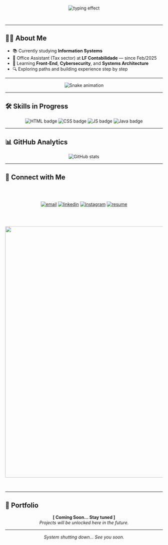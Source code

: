</br>
<p align="center">
  <img src="https://readme-typing-svg.herokuapp.com?size=22&color=00FF00&center=true&vCenter=true&width=600&lines=ACCESS+GRANTED;Welcome+to+Felipe's+Terminal;Always+Learning+%26+Building..." alt="typing effect" />
</p>

</br>

---

<!-- ABOUT -->
## 👨‍💻 About Me  

- 📚 Currently studying **Information Systems**  
- 🏢 Office Assistant (Tax sector) at **LF Contabilidade** — since Feb/2025  
- 🌱 Learning **Front-End**, **Cybersecurity**, and **Systems Architecture**  
- 🔍 Exploring paths and building experience step by step  

---

<!-- HACKER BANNER -->
<div align="center">
  <img src="https://profile-readme-generator.com/assets/snake.svg" alt="Snake animation" />
</div>

---


<!-- SKILLS -->
## 🛠 Skills in Progress  

<p align="center">
  <img src="https://img.shields.io/badge/HTML5-in%20progress-orange?logo=html5&style=for-the-badge" alt="HTML badge" />
  <img src="https://img.shields.io/badge/CSS3-in%20progress-blue?logo=css3&style=for-the-badge" alt="CSS badge" />
  <img src="https://img.shields.io/badge/JavaScript-in%20progress-yellow?logo=javascript&style=for-the-badge" alt="JS badge" />
  <img src="https://img.shields.io/badge/Java-in%20progress-red?logo=java&style=for-the-badge" alt="Java badge" />
</p>

---


<!-- GITHUB STATS -->

## 📊 GitHub Analytics  
<p align="center">
  <img src="https://github-readme-stats.vercel.app/api?username=FelipeWal&show_icons=true&theme=radical" alt="GitHub stats" />
</p>

---


<!-- CONTACT -->

## 📡 Connect with Me  

</br>
</br>

<p align="center">
  <a href="mailto:lipewaldrigues@gmail.com"><img src="https://img.shields.io/badge/Email-D14836?logo=gmail&logoColor=white&style=for-the-badge" alt="email" /></a>
  <a href="https://www.linkedin.com/in/lipe-waldrigues-7899472b2"><img src="https://img.shields.io/badge/LinkedIn-0077B5?logo=linkedin&logoColor=white&style=for-the-badge" alt="linkedin" /></a>
  <a href="https://instagram.com/lipe.waldrigues"><img src="https://img.shields.io/badge/Instagram-E4405F?logo=instagram&logoColor=white&style=for-the-badge" alt="instagram" /></a>
  <a href="https://your-resume-link.com"><img src="https://img.shields.io/badge/Resume-PDF-blue?logo=adobeacrobatreader&style=for-the-badge" alt="resume" /></a>
</p>

</br>
</br>

<p align="center">
 <img src="https://github.com/Anmol-Baranwal/Cool-GIFs-For-GitHub/assets/74038190/0c7eb6ed-663b-4ce4-bfbd-18239a38ba1b" width="800">
</p>

</br>

---

<!-- PORTFOLIO PLACEHOLDER -->
## 🔐 Portfolio  

<p align="center">
  <b>[ Coming Soon... Stay tuned ]</b><br>
  <i>Projects will be unlocked here in the future.</i>
</p>

---

<!-- FOOTER -->
<p align="center">
  <i>System shutting down... See you soon.</i>
</p>
